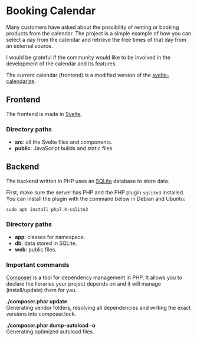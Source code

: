 # Booking Calendar

Many customers have asked about the possibility of renting or booking products from the calendar. The project is a simple example of how you can select a day from the calendar and retrieve the free times of that day from an external source.

I would be grateful if the community would like to be involved in the development of the calendar and its features.

The current calendar (frontend) is a modified version of the [svelte-calendarize](https://svelte.dev/repl/cb4d121decc54cc98e312d5b83c96df7?version=3.26.0).

## Frontend

The frontend is made in [Svelte](https://svelte.dev/).

### Directory paths

- **src**: all the Svelte files and components.
- **public**: JavaScript builds and static files.

## Backend

The backend written in PHP uses an [SQLite](https://www.sqlite.org/index.html) database to store data.

First, make sure the server has PHP and the PHP plugin `sqlite3` installed.  
You can install the plugin with the command below in Debian and Ubuntu:

```Shell
sudo apt install php7.4-sqlite3
```

### Directory paths

- **app**: classes for namespace.
- **db**: data stored in SQLite.
- **web**: public files.

### Important commands

[Composer](https://getcomposer.org/) is a tool for dependency management in PHP. It allows you to declare the libraries your project depends on and it will manage (install/update) them for you.

**./composer.phar update**  
Generating vendor folders, resolving all dependencies and writing the exact versions into composer.lock.

**./composer.phar dump-autoload -o**  
Generating optimized autoload files.